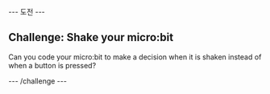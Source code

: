 \--- 도전 \---

## Challenge: Shake your micro:bit

Can you code your micro:bit to make a decision when it is shaken instead of when a button is pressed?

\--- /challenge \---